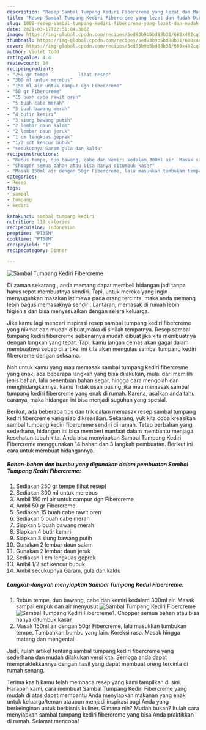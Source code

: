 ```yaml
---
description: "Resep Sambal Tumpang Kediri Fibercreme yang lezat dan Mudah Dibuat"
title: "Resep Sambal Tumpang Kediri Fibercreme yang lezat dan Mudah Dibuat"
slug: 1082-resep-sambal-tumpang-kediri-fibercreme-yang-lezat-dan-mudah-dibuat
date: 2021-03-17T22:51:04.300Z
image: https://img-global.cpcdn.com/recipes/5ed93b9b5bd88b31/680x482cq70/sambal-tumpang-kediri-fibercreme-foto-resep-utama.jpg
thumbnail: https://img-global.cpcdn.com/recipes/5ed93b9b5bd88b31/680x482cq70/sambal-tumpang-kediri-fibercreme-foto-resep-utama.jpg
cover: https://img-global.cpcdn.com/recipes/5ed93b9b5bd88b31/680x482cq70/sambal-tumpang-kediri-fibercreme-foto-resep-utama.jpg
author: Violet Todd
ratingvalue: 4.4
reviewcount: 14
recipeingredient:
- "250 gr tempe           lihat resep"
- "300 ml untuk merebus"
- "150 ml air untuk campur dgn Fibercreme"
- "50 gr Fibercreme"
- "15 buah cabe rawit oren"
- "5 buah cabe merah"
- "5 buah bawang merah"
- "4 butir kemiri"
- "3 siung bawang putih"
- "2 lembar daun salam"
- "2 lembar daun jeruk"
- "1 cm lengkuas geprek"
- "1/2 sdt kencur bubuk"
- "secukupnya Garam gula dan kaldu"
recipeinstructions:
- "Rebus tempe, duo bawang, cabe dan kemiri kedalam 300ml air. Masak sampai empuk dan air menyusut"
- "Chopper semua bahan atau bisa hanya ditumbuk kasar"
- "Masak 150ml air dengan 50gr Fibercreme, lalu masukkan tumbukan tempe. Tambahkan bumbu yang lain. Koreksi rasa. Masak hingga matang dan mengental"
categories:
- Resep
tags:
- sambal
- tumpang
- kediri

katakunci: sambal tumpang kediri 
nutrition: 118 calories
recipecuisine: Indonesian
preptime: "PT35M"
cooktime: "PT58M"
recipeyield: "1"
recipecategory: Dinner

---
```



![Sambal Tumpang Kediri Fibercreme](https://img-global.cpcdn.com/recipes/5ed93b9b5bd88b31/680x482cq70/sambal-tumpang-kediri-fibercreme-foto-resep-utama.jpg)

Di zaman  sekarang , anda memang dapat membeli hidangan jadi tanpa harus repot membuatnya sendiri. Tapi, untuk mereka yang ingin menyuguhkan masakan istimewa pada orang tercinta, maka anda memang lebih bagus memasaknya sendiri. Lantaran, memasak di rumah lebih higienis dan bisa menyesuaikan dengan selera keluarga.

Jika kamu lagi mencari inspirasi resep sambal tumpang kediri fibercreme yang nikmat dan mudah dibuat,maka di sinilah tempatnya. Resep sambal tumpang kediri fibercreme  sebenarnya mudah dibuat jika kita membuatnya dengan langkah yang tepat. Tapi, kamu jangan cemas akan gagal dalam membuatnya 
sebab di artikel ini kita akan mengulas sambal tumpang kediri fibercreme dengan seksama.  



Nah untuk kamu yang mau memasak sambal tumpang kediri fibercreme yang enak, ada beberapa langkah yang bisa dilakukan, mulai dari memilih jenis bahan, lalu penentuan bahan segar, hingga cara mengolah dan menghidangkannya. kamu Tidak usah pusing jika mau memasak sambal tumpang kediri fibercreme yang enak di rumah. Karena, asalkan anda  tahu caranya, maka hidangan ini bisa menjadi suguhan yang spesial.

Berikut, ada beberapa tips dan trik dalam memasak resep sambal tumpang kediri fibercreme yang siap dikreasikan. Sekarang, yuk kita coba kreasikan sambal tumpang kediri fibercreme sendiri di rumah. Tetap berbahan yang sederhana, hidangan ini bisa memberi manfaat dalam membantu menjaga kesehatan tubuh kita. Anda bisa menyiapkan Sambal Tumpang Kediri Fibercreme menggunakan 14 bahan dan 3 langkah pembuatan. Berikut ini cara untuk membuat hidangannya.

<!--inarticleads1-->

##### Bahan-bahan dan bumbu yang digunakan dalam pembuatan Sambal Tumpang Kediri Fibercreme:

1. Sediakan 250 gr tempe           (lihat resep)
1. Sediakan 300 ml untuk merebus
1. Ambil 150 ml air untuk campur dgn Fibercreme
1. Ambil 50 gr Fibercreme
1. Sediakan 15 buah cabe rawit oren
1. Sediakan 5 buah cabe merah
1. Siapkan 5 buah bawang merah
1. Siapkan 4 butir kemiri
1. Siapkan 3 siung bawang putih
1. Gunakan 2 lembar daun salam
1. Gunakan 2 lembar daun jeruk
1. Sediakan 1 cm lengkuas geprek
1. Ambil 1/2 sdt kencur bubuk
1. Ambil secukupnya Garam, gula dan kaldu




<!--inarticleads2-->

##### Langkah-langkah menyiapkan Sambal Tumpang Kediri Fibercreme:

1. Rebus tempe, duo bawang, cabe dan kemiri kedalam 300ml air. Masak sampai empuk dan air menyusut
<img src="https://img-global.cpcdn.com/steps/bba7bdf573c0687e/160x128cq70/sambal-tumpang-kediri-fibercreme-langkah-memasak-1-foto.jpg" alt="Sambal Tumpang Kediri Fibercreme"><img src="https://img-global.cpcdn.com/steps/3994ade731196302/160x128cq70/sambal-tumpang-kediri-fibercreme-langkah-memasak-1-foto.jpg" alt="Sambal Tumpang Kediri Fibercreme">1. Chopper semua bahan atau bisa hanya ditumbuk kasar
1. Masak 150ml air dengan 50gr Fibercreme, lalu masukkan tumbukan tempe. Tambahkan bumbu yang lain. Koreksi rasa. Masak hingga matang dan mengental




Jadi, itulah artikel tentang  sambal tumpang kediri fibercreme  yang sederhana dan mudah dilakukan versi kita. Semoga anda dapat mempraktekkannya dengan hasil yang dapat membuat oreng tercinta di rumah senang. 

Terima kasih kamu telah membaca resep yang kami tampilkan di sini. Harapan kami, cara membuat  Sambal Tumpang Kediri Fibercreme yang mudah di atas dapat membantu Anda menyiapkan makanan yang enak untuk keluarga/teman ataupun menjadi inspirasi bagi Anda yang berkeinginan untuk berbisnis kuliner. Gimana nih? Mudah bukan? Itulah cara menyiapkan sambal tumpang kediri fibercreme yang bisa Anda praktikkan di rumah. Selamat mencoba!

